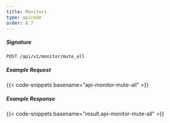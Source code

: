 ```yaml
---
title: Monitors
type: apicode
order: 8.7
---
```


##### Signature
`POST /api/v1/monitor/mute_all`
##### Example Request
{{< code-snippets basename="api-monitor-mute-all" >}}
##### Example Response
{{< code-snippets basename="result.api-monitor-mute-all" >}}